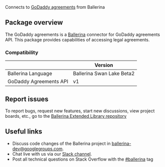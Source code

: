 Connects to [GoDaddy agreements](https://developer.godaddy.com/doc/endpoint/agreements) from Ballerina
## Package overview
The GoDaddy agreements is a [Ballerina](https://ballerina.io/) connector for GoDaddy agreements API. This package provides capabilities of 
accessing legal agreements.
### Compatibility
|                              | Version                   |
|------------------------------|---------------------------|
| Ballerina Language           | Ballerina Swan Lake Beta2 |
| GoDaddy Agreements API       | v1                        |

## Report issues
To report bugs, request new features, start new discussions, view project boards, etc., go to the [Ballerina Extended Library repository](https://github.com/ballerina-platform/ballerina-extended-library)

## Useful links
- Discuss code changes of the Ballerina project in [ballerina-dev@googlegroups.com](mailto:ballerina-dev@googlegroups.com).
- Chat live with us via our [Slack channel](https://ballerina.io/community/slack/).
- Post all technical questions on Stack Overflow with the [#ballerina](https://stackoverflow.com/questions/tagged/ballerina) tag